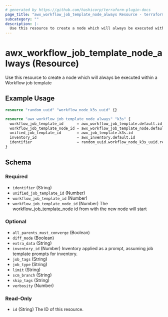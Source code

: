 ```yaml
---
# generated by https://github.com/hashicorp/terraform-plugin-docs
page_title: "awx_workflow_job_template_node_always Resource - terraform-provider-awx"
subcategory: ""
description: |-
  Use this resource to create a node which will always be executed within a Workflow job template
---
```


# awx_workflow_job_template_node_always (Resource)

Use this resource to create a node which will always be executed within a Workflow job template

## Example Usage

```terraform
resource "random_uuid" "workflow_node_k3s_uuid" {}

resource "awx_workflow_job_template_node_always" "k3s" {
  workflow_job_template_id      = awx_workflow_job_template.default.id
  workflow_job_template_node_id = awx_workflow_job_template_node.default.id
  unified_job_template_id       = awx_job_template.k3s.id
  inventory_id                  = awx_inventory.default.id
  identifier                    = random_uuid.workflow_node_k3s_uuid.result
}
```

<!-- schema generated by tfplugindocs -->
## Schema

### Required

- `identifier` (String)
- `unified_job_template_id` (Number)
- `workflow_job_template_id` (Number)
- `workflow_job_template_node_id` (Number) The workflow_job_template_node id from with the new node will start

### Optional

- `all_parents_must_converge` (Boolean)
- `diff_mode` (Boolean)
- `extra_data` (String)
- `inventory_id` (Number) Inventory applied as a prompt, assuming job template prompts for inventory.
- `job_tags` (String)
- `job_type` (String)
- `limit` (String)
- `scm_branch` (String)
- `skip_tags` (String)
- `verbosity` (Number)

### Read-Only

- `id` (String) The ID of this resource.
